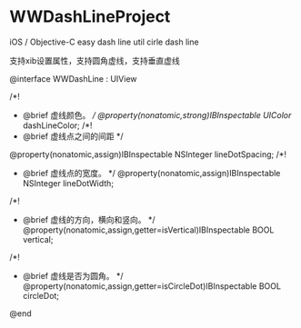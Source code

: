 # WWDashLineProject
iOS / Objective-C easy dash line util  cirle dash line 


支持xib设置属性，支持圆角虚线，支持垂直虚线


@interface WWDashLine : UIView

/*!
 *  @brief 虚线颜色。
 */
@property(nonatomic,strong)IBInspectable UIColor* dashLineColor;
/*!
 *  @brief 虚线点之间的间距
 */

@property(nonatomic,assign)IBInspectable NSInteger lineDotSpacing;
/*!
 *  @brief 虚线点的宽度。
 */
@property(nonatomic,assign)IBInspectable NSInteger lineDotWidth;

/*!
 *  @brief 虚线的方向，横向和竖向。
 */
@property(nonatomic,assign,getter=isVertical)IBInspectable BOOL vertical;

/*!
 *  @brief 虚线是否为圆角。
 */
@property(nonatomic,assign,getter=isCircleDot)IBInspectable BOOL circleDot;

@end
